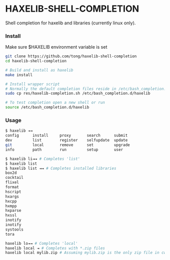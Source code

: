 HAXELIB-SHELL-COMPLETION
========================
Shell completion for haxelib and libraries (currently linux only).


### Install
Make sure $HAXELIB environment variable is set
```sh
git clone https://github.com/tong/haxelib-shell-completion
cd haxelib-shell-completion

# Build and install as haxelib
make install

# Install wrapper script
# Normally the default completion files reside in /etc/bash_completion.d or /etc/profile.d
sudo cp res/haxelib-completion.sh /etc/bash_completion.d/haxelib

# To test completion open a new shell or run
source /etc/bash_completion.d/haxelib
```



### Usage
```sh
$ haxelib ⇥⇥
config      install     proxy       search      submit      
dev         list        register    selfupdate  update      
git         local       remove      set         upgrade     
info        path        run         setup       user
```

```sh
$ haxelib li⇥⇥ # Completes 'list'
$ haxelib list
$ haxelib list ⇥⇥ # Completes installed libraries
box2d
cocktail
flixel
format
hscript
hxargs
hxcpp
hxmpp
hxparse
hxssl
inotify
inotify
systools
tora
```

```sh
haxelib lo⇥⇥ # Completes 'local'
haxelib local ⇥ # Completes with *.zip files
haxelib local mylib.zip # Assuming mylib.zip is the only zip file in cwd
```
